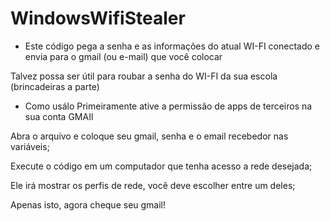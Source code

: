 # WindowsWifiStealer
- Este código pega a senha e as informações do atual WI-FI conectado e envia para o gmail (ou e-mail) que você colocar

Talvez possa ser útil para roubar a senha do WI-FI da sua escola (brincadeiras a parte)

- Como usálo
 Primeiramente ative a permissão de apps de terceiros na sua conta GMAIl 
 
 Abra o arquivo e coloque seu gmail, senha e o email recebedor nas variáveis;
 
 Execute o código em um computador que tenha acesso a rede desejada;
 
 Ele irá mostrar os perfis de rede, você deve escolher entre um deles;
 
 Apenas isto, agora cheque seu gmail!
